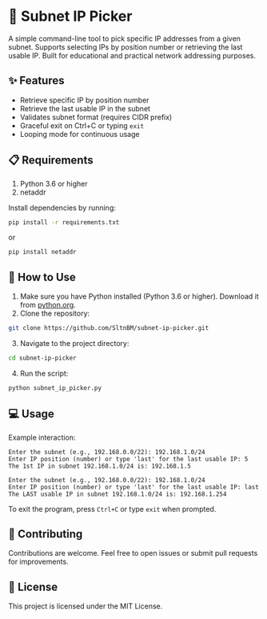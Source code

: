 # 📡 Subnet IP Picker
A simple command-line tool to pick specific IP addresses from a given subnet. Supports selecting IPs by position number or retrieving the last usable IP. Built for educational and practical network addressing purposes.

## ✨ Features
- Retrieve specific IP by position number
- Retrieve the last usable IP in the subnet
- Validates subnet format (requires CIDR prefix)
- Graceful exit on Ctrl+C or typing `exit`
- Looping mode for continuous usage

## 📋 Requirements
1. Python 3.6 or higher
2. netaddr

Install dependencies by running:
```bash
pip install -r requirements.txt
```

or

```bash
pip install netaddr
```

## 🚀 How to Use
1. Make sure you have Python installed (Python 3.6 or higher). Download it from [python.org](https://www.python.org/downloads/).
2. Clone the repository:
```bash
git clone https://github.com/SltnBM/subnet-ip-picker.git
```
3. Navigate to the project directory:
```bash
cd subnet-ip-picker
```
4. Run the script:

```bash
python subnet_ip_picker.py
```

## 💻 Usage
Example interaction:
```plaintext
Enter the subnet (e.g., 192.168.0.0/22): 192.168.1.0/24
Enter IP position (number) or type 'last' for the last usable IP: 5
The 1st IP in subnet 192.168.1.0/24 is: 192.168.1.5

Enter the subnet (e.g., 192.168.0.0/22): 192.168.1.0/24
Enter IP position (number) or type 'last' for the last usable IP: last
The LAST usable IP in subnet 192.168.1.0/24 is: 192.168.1.254
```

To exit the program, press `Ctrl+C` or type `exit` when prompted.

## 🤝 Contributing
Contributions are welcome. Feel free to open issues or submit pull requests for improvements.

## 📜 License
This project is licensed under the MIT License.